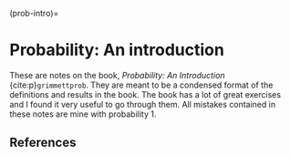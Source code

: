 (prob-intro)=
# Probability: An introduction

These are notes on the book, *Probability: An Introduction* {cite:p}`grimmettprob`.
They are meant to be a condensed format of the definitions and results in the book.
The book has a lot of great exercises and I found it very useful to go through them.
All mistakes contained in these notes are mine with probability $1$.


## References

```{bibliography}
```
